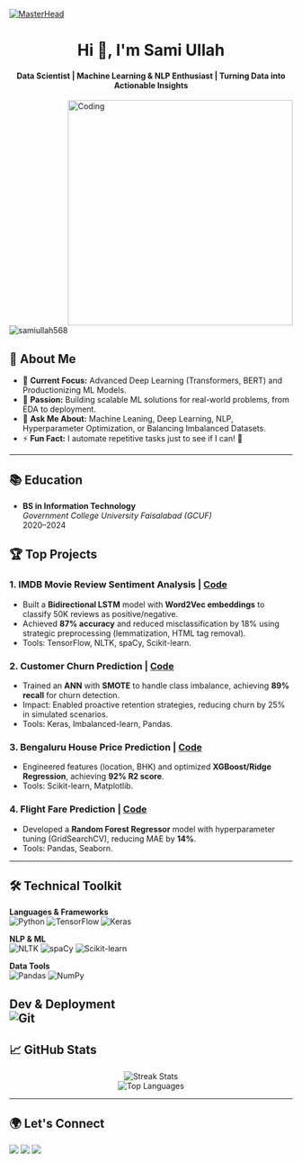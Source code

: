 [![MasterHead](https://camo.githubusercontent.com/5a51e293c9f568a66c3ccf3f4eb397c77706120b077be0cabca9f0bd271374dd/68747470733a2f2f6d656469612e6c6963646e2e636f6d2f646d732f696d6167652f4334443132415145536a37322d733567454b672f61727469636c652d636f7665725f696d6167652d736872696e6b5f3630305f323030302f302f313632363735333836373131303f653d3231343734383336343726763d6265746126743d4b6637594175775a74794347594c4e63682d4d676335654f432d376837754c5f646e424149677341465251)](https://SamiUllah568.io)

<h1 align="center">Hi 👋, I'm Sami Ullah</h1>
<h4 align="center">Data Scientist | Machine Learning & NLP Enthusiast | Turning Data into Actionable Insights</h4>
<img align="right" alt="Coding" width="400" src="https://media.giphy.com/media/qgQUggAC3Pfv687qPC/giphy.gif">

<p align="left"> <img src="https://komarev.com/ghpvc/?username=samiullah568&label=Profile%20views&color=0e75b6&style=flat" alt="samiullah568" /> </p>

## 🚀 About Me
- 🔭 **Current Focus:** Advanced Deep Learning (Transformers, BERT) and Productionizing ML Models.
- 🌟 **Passion:** Building scalable ML solutions for real-world problems, from EDA to deployment.
- 💬 **Ask Me About:** Machine Leaning, Deep Learning, NLP, Hyperparameter Optimization, or Balancing Imbalanced Datasets.
- ⚡ **Fun Fact:** I automate repetitive tasks just to see if I can! 🤖

---

  ## 📚 Education

- **BS in Information Technology**  
  *Government College University Faisalabad (GCUF)*  
  2020–2024 

## 🏆 **Top Projects**
### **1. IMDB Movie Review Sentiment Analysis** | [Code](https://github.com/SamiUllah568/IMDB_Movies_Reviews_Sentiment_Analysis_Using-Deep-Leaning)
- Built a **Bidirectional LSTM** model with **Word2Vec embeddings** to classify 50K reviews as positive/negative.
- Achieved **87% accuracy** and reduced misclassification by 18% using strategic preprocessing (lemmatization, HTML tag removal).
- Tools: TensorFlow, NLTK, spaCy, Scikit-learn.

### **2. Customer Churn Prediction** | [Code](https://github.com/SamiUllah568/Customer-Churn-Prediction-using-ANN)
- Trained an **ANN** with **SMOTE** to handle class imbalance, achieving **89% recall** for churn detection.
- Impact: Enabled proactive retention strategies, reducing churn by 25% in simulated scenarios.
- Tools: Keras, Imbalanced-learn, Pandas.

### **3. Bengaluru House Price Prediction** | [Code](https://github.com/SamiUllah568/Bengaluru-House-Price-prediction)
- Engineered features (location, BHK) and optimized **XGBoost/Ridge Regression**, achieving **92% R2 score**.
- Tools: Scikit-learn, Matplotlib.

### **4. Flight Fare Prediction** | [Code](https://github.com/SamiUllah568/Flight-Fare-Prediction-)
- Developed a **Random Forest Regressor** model with hyperparameter tuning (GridSearchCV), reducing MAE by **14%**.
- Tools: Pandas, Seaborn.

---

## 🛠️ **Technical Toolkit**
**Languages & Frameworks**  
![Python](https://img.shields.io/badge/-Python-3776AB?logo=python&logoColor=white)
![TensorFlow](https://img.shields.io/badge/-TensorFlow-FF6F00?logo=tensorflow)
![Keras](https://img.shields.io/badge/-Keras-D00000?logo=keras)

**NLP & ML**  
![NLTK](https://img.shields.io/badge/-NLTK-259d92)
![spaCy](https://img.shields.io/badge/-spaCy-09a3d5)
![Scikit-learn](https://img.shields.io/badge/-ScikitLearn-F7931E?logo=scikitlearn)

**Data Tools**  
![Pandas](https://img.shields.io/badge/-Pandas-150458?logo=pandas)
![NumPy](https://img.shields.io/badge/-NumPy-013243?logo=numpy)

**Dev & Deployment**  
![Git](https://img.shields.io/badge/-Git-F05032?logo=git)
---

## 📈 **GitHub Stats**
<p align="center">
  <img src="https://github-readme-streak-stats.herokuapp.com/?user=samiullah568&theme=dark" alt="Streak Stats">
  <br>
  <img src="https://github-readme-stats.vercel.app/api/top-langs/?username=samiullah568&layout=compact&theme=vision-friendly-dark" alt="Top Languages">
</p>

---

## 🌍 **Let's Connect**
<a href="https://www.linkedin.com/in/sami-ullah-%E2%9C%94-data-scientist-b10b93300/"><img src="https://img.shields.io/badge/LinkedIn-0077B5?logo=linkedin&logoColor=white"></a>
<a href="https://kaggle.com/samikhan25"><img src="https://img.shields.io/badge/Kaggle-20BEFF?logo=kaggle"></a>
<a href="mailto:sk2579784@gmail.com"><img src="https://img.shields.io/badge/Gmail-D14836?logo=gmail"></a>
